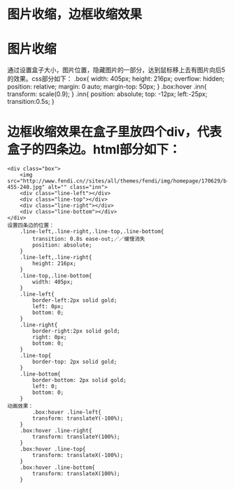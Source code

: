 # 图片收缩，边框收缩效果
# 图片收缩
  通过设置盒子大小，图片位置，隐藏图片的一部分，达到鼠标移上去有图片向后5的效果。css部分如下：
	.box{
		width: 405px;
		height: 216px;
		overflow: hidden;
		position: relative;
		margin: 0 auto;
		margin-top: 50px;
	}
	.box:hover .inn{
		transform: scale(0.9);
	}
	.inn{
		position: absolute;
		top: -12px;
		left:-25px;
		transition:0.5s;
	}
# 边框收缩效果在盒子里放四个div，代表盒子的四条边。html部分如下：
    <div class="box">
        <img src="http://www.fendi.cn//sites/all/themes/fendi/img/homepage/170629/b-455-240.jpg" alt="" class="inn">
        <div class="line-left"></div>
        <div class="line-top"></div>
        <div class="line-right"></div>
        <div class="line-bottom"></div>
    </div>
    设置四条边的位置：
  		.line-left,.line-right,.line-top,.line-bottom{
			transition: 0.8s ease-out;／／缓慢消失
			position: absolute;
		}
		.line-left,.line-right{
			height: 216px;
		}
		.line-top,.line-bottom{
			width: 405px;
		}
		.line-left{
			border-left:2px solid gold;
			left: 0px;
			bottom: 0;
		}
		.line-right{
			border-right:2px solid gold;
			right: 0px;
			bottom: 0;
		}
		.line-top{
			border-top: 2px solid gold;
		}
		.line-bottom{
			border-bottom: 2px solid gold;
			left: 0;
			bottom: 0;
		}
    动画效果：
    		.box:hover .line-left{
			transform: translateY(-100%);
		}
		.box:hover .line-right{
			transform: translateY(100%);
		}
		.box:hover .line-top{
			transform: translateX(-100%);
		}
		.box:hover .line-bottom{
			transform: translateX(100%);
		}
    
    
